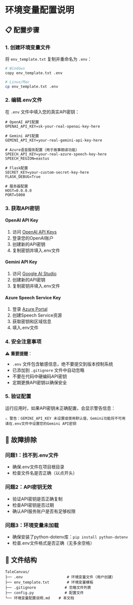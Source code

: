 # 环境变量配置说明

## 📋 配置步骤

### 1. 创建环境变量文件
将 `env_template.txt` 复制并重命名为 `.env`：

```bash
# Windows
copy env_template.txt .env

# Linux/Mac
cp env_template.txt .env
```

### 2. 编辑.env文件
在 `.env` 文件中填入您的真实API密钥：

```env
# OpenAI API配置
OPENAI_API_KEY=sk-your-real-openai-key-here

# Gemini API配置  
GEMINI_API_KEY=your-real-gemini-api-key-here

# Azure语音服务配置（用于故事朗读功能）
SPEECH_API_KEY=your-real-azure-speech-key-here
SPEECH_REGION=eastus

# Flask配置
SECRET_KEY=your-custom-secret-key-here
FLASK_DEBUG=True

# 服务器配置
HOST=0.0.0.0
PORT=5000
```

### 3. 获取API密钥

#### OpenAI API Key
1. 访问 [OpenAI API Keys](https://platform.openai.com/api-keys)
2. 登录您的OpenAI账户
3. 创建新的API密钥
4. 复制密钥并填入.env文件

#### Gemini API Key
1. 访问 [Google AI Studio](https://aistudio.google.com/app/apikey)
2. 创建新的API密钥
3. 复制密钥并填入.env文件

#### Azure Speech Service Key
1. 登录 [Azure Portal](https://portal.azure.com/)
2. 创建Speech Service资源
3. 获取密钥和区域信息
4. 填入.env文件

### 4. 安全注意事项

⚠️ **重要提醒**：
- `.env` 文件包含敏感信息，绝不要提交到版本控制系统
- 已添加到 `.gitignore` 文件中自动忽略
- 不要在代码中硬编码API密钥
- 定期更换API密钥以确保安全

### 5. 验证配置
运行应用时，如果API密钥未正确配置，会显示警告信息：

```
⚠️ 警告：GEMINI_API_KEY 未设置或使用默认值，Gemini功能将不可用
请在.env文件中设置您的Gemini API密钥
```

## 🔧 故障排除

### 问题1：找不到.env文件
- 确保.env文件在项目根目录
- 检查文件名是否正确（以点开头）

### 问题2：API密钥无效
- 验证API密钥是否正确复制
- 检查API密钥是否过期
- 确认API服务账户是否有足够权限

### 问题3：环境变量未加载
- 确保安装了python-dotenv库：`pip install python-dotenv`
- 检查.env文件格式是否正确（无多余空格）

## 📁 文件结构
```
TaleCanvas/
├── .env                    # 环境变量文件（用户创建）
├── env_template.txt        # 环境变量模板
├── .gitignore             # 忽略文件列表
├── config.py              # 配置文件
└── 环境变量配置说明.md    # 本文档
```

